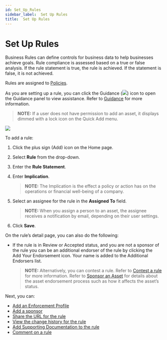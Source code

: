 ```yaml
---
id: Set_Up_Rules
sidebar_label:  Set Up Rules
title:  Set Up Rules
---
```


# Set Up Rules

Business Rules can define controls for business data to help businesses
achieve goals. Rule compliance is assessed based on a true or false
analysis. If the rule statement is true, the rule is achieved. If the
statement is false, it is not achieved.

Rules are assigned to [Policies](Set_Up_Policies.md).

As you are setting up a rule, you can click the Guidance
(![](Resources/Images/Guidance_Icon.png)) icon to open the Guidance
panel to view assistance. Refer to [Guidance](Guidance.md) for more
information.

>**NOTE:** If a user does not have permission to add an asset, it
displays dimmed with a lock icon on the Quick Add menu.

![](Resources/Images/DitheredPermissionsIcons.PNG)

To add a rule:

1.  Click the plus sign (Add) icon on the Home page.

2.  Select **Rule** from the drop-down.

3.  Enter the **Rule Statement**.

4.  Enter **Implication**.
    
    >**NOTE:** The Implication is the effect a policy or action has on
    the operations or financial well-being of a company.

5.  Select an assignee for the rule in the **Assigned To** field.
    
    >**NOTE:** When you assign a person to an asset, the assignee
    receives a notification by email, depending on their user settings.

6.  Click **Save**.

On the rule’s detail page, you can also do the following:

  - If the rule is in Review or Accepted status, and you are not a
    sponsor of the rule you can be an additional endorser of the rule by
    clicking the Add Your Endorsement icon. Your name is added to the
    Additional Endorsers list.
    
    >**NOTE:** Alternatively, you can contest a rule. Refer to [Contest a
    rule](Contest_an_Asset_Non-sponsors.md) for more information.
    Refer to [Sponsor an Asset](Sponsor_an_Asset.md) for details
    about the asset endorsement process such as how it affects the
    asset’s status.

Next, you can:

  - [Add an Enforcement Profile](EnforcementProfiles.md)
  - [Add a sponsor](Add_a_Sponsor_to_an_Asset.md)
  - [Share the URL for the rule](Share_URLs_for_Assets.md)
  - [View the change history for the
    rule](View_Change_History_for_Assets.md)
  - [Add Supporting Documentation to the
    rule](Add_Supporting_Doc.md)
  - [Comment on a rule](Comment_on_an_Asset.md)
